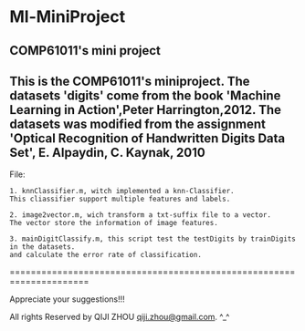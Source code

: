 Ml-MiniProject
=====================================================================

COMP61011's mini project
---------------------------------------------------------------------

This is the COMP61011's miniproject.
The datasets 'digits' come from the book 'Machine Learning in Action',Peter Harrington,2012.
The datasets was modified from the assignment 'Optical Recognition of Handwritten Digits Data Set', E. Alpaydin, C. Kaynak, 2010
---------------------------------------------------------------------
File:
	
	1. knnClassifier.m, witch implemented a knn-Classifier.
	This cliassifier support multiple features and labels.

	2. image2vector.m, wich transform a txt-suffix file to a vector.
	The vector store the information of image features.

	3. mainDigitClassify.m, this script test the testDigits by trainDigits in the datasets. 
	and calculate the error rate of classification.
	

=====================================================================

Appreciate your suggestions!!!

All rights Reserved by QIJI ZHOU 
qiji.zhou@gmail.com. ^_^
